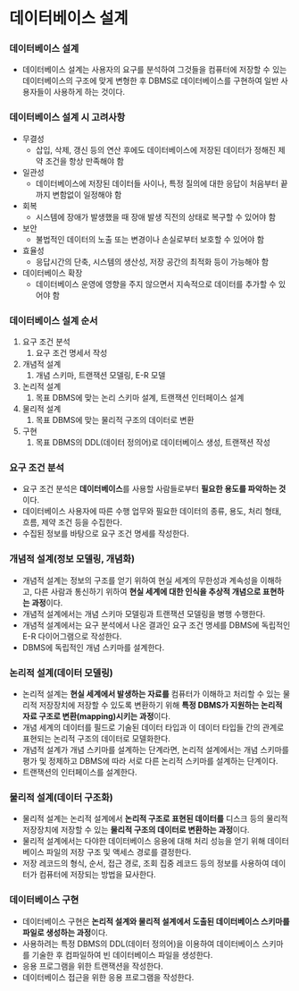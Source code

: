 # 데이터베이스 설계

### 데이터베이스 설계

- 데이터베이스 설계는 사용자의 요구를 분석하여 그것들을 컴퓨터에 저장할 수 있는 데이터베이스의 구조에 맞게 변형한 후 DBMS로 데이터베이스를 구현하여 일반 사용자들이 사용하게 하는 것이다.

### 데이터베이스 설계 시 고려사항

- 무결성
    - 삽입, 삭제, 갱신 등의 연산 후에도 데이터베이스에 저장된 데이터가 정해진 제약 조건을 항상 만족해야 함
- 일관성
    - 데이터베이스에 저장된 데이터들 사이나, 특정 질의에 대한 응답이 처음부터 끝까지 변함없이 일정해야 함
- 회복
    - 시스템에 장애가 발생했을 때 장애 발생 직전의 상태로 복구할 수 있어야 함
- 보안
    - 불법적인 데이터의 노출 또는 변경이나 손실로부터 보호할 수 있어야 함
- 효율성
    - 응답시간의 단축, 시스템의 생산성, 저장 공간의 최적화 등이 가능해야 함
- 데이터베이스 확장
    - 데이터베이스 운영에 영향을 주지 않으면서 지속적으로 데이터를 추가할 수 있어야 함
    

### 데이터베이스 설계 순서

1. 요구 조건 분석
    1. 요구 조건 명세서 작성
2. 개념적 설계
    1. 개념 스키마, 트랜잭션 모델링, E-R 모델
3. 논리적 설계
    1. 목표 DBMS에 맞는 논리 스키마 설계, 트랜잭션 인터페이스 설계
4. 물리적 설계
    1. 목표 DBMS에 맞는 물리적 구조의 데이터로 변환
5. 구현
    1. 목표 DBMS의 DDL(데이터 정의어)로 데이터베이스 생성, 트랜잭션 작성

### 요구 조건 분석

- 요구 조건 분석은 **데이터베이스**를 사용할 사람들로부터 **필요한 용도를 파악하는 것**이다.
- 데이터베이스 사용자에 따른 수행 업무와 필요한 데이터의 종류, 용도, 처리 형태, 흐름, 제약 조건 등을 수집한다.
- 수집된 정보를 바탕으로 요구 조건 명세를 작성한다.

### 개념적 설계(정보 모델링, 개념화)

- 개념적 설계는 정보의 구조를 얻기 위하여 현실 세계의 무한성과 계속성을 이해하고, 다른 사람과 통신하기 위하여 **현실 세계에 대한 인식을 추상적 개념으로 표현하는 과정**이다.
- 개념적 설계에서는 개념 스키마 모델링과 트랜잭션 모델링을 병행 수행한다.
- 개념적 설계에서는 요구 분석에서 나온 결과인 요구 조건 명세를 DBMS에 독립적인 E-R 다이어그램으로 작성한다.
- DBMS에 독립적인 개념 스키마를 설계한다.

### 논리적 설계(데이터 모델링)

- 논리적 설계는 **현실 세계에서 발생하는 자료를** 컴퓨터가 이해하고 처리할 수 있는 물리적 저장장치에 저장할 수 있도록 변환하기 위해 **특정 DBMS가 지원하는 논리적 자료 구조로 변환(mapping)시키는 과정**이다.
- 개념 세계의 데이터를 필드로 기술된 데이터 타입과 이 데이터 타입들 간의 관계로 표현되는 논리적 구조의 데이터로 모델화한다.
- 개념적 설계가 개념 스키마를 설계하는 단계라면, 논리적 설계에서는 개념 스키마를 평가 및 정제하고 DBMS에 따라 서로 다른 논리적 스키마를 설계하는 단계이다.
- 트랜잭션의 인터페이스를 설계한다.

### 물리적 설계(데이터 구조화)

- 물리적 설계는 논리적 설계에서 **논리적 구조로 표현된 데이터를** 디스크 등의 물리적 저장장치에 저장할 수 있는 **물리적 구조의 데이터로 변환하는 과정**이다.
- 물리적 설계에서는 다야한 데이터베이스 응용에 대해 처리 성능을 얻기 위해 데이터베이스 파일의 저장 구조 및 액세스 경로를 결정한다.
- 저장 레코드의 형식, 순서, 접근 경로, 조회 집중 레코드 등의 정보를 사용하여 데이터가 컴퓨터에 저장되는 방법을 묘사한다.

### 데이터베이스 구현

- 데이터베이스 구현은 **논리적 설계와 물리적 설계에서 도출된 데이터베이스 스키마를 파일로 생성하는 과정**이다.
- 사용하려는 특정 DBMS의 DDL(데이터 정의어)을 이용하여 데이터베이스 스키마를 기술한 후 컴파일하여 빈 데이터베이스 파일을 생성한다.
- 응용 프로그램을 위한 트랜잭션을 작성한다.
- 데이터베이스 접근을 위한 응용 프로그램을 작성한다.
